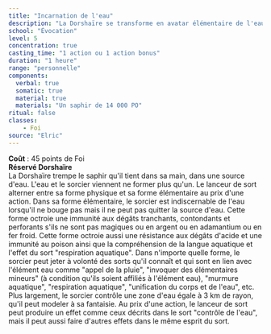 ```yaml
---
title: "Incarnation de l'eau"
description: "La Dorshaïre se transforme en avatar élémentaire de l'eau."
school: "Évocation"
level: 5
concentration: true
casting_time: "1 action ou 1 action bonus"
duration: "1 heure"
range: "personnelle"
components:
  verbal: true
  somatic: true
  material: true
  materials: "Un saphir de 14 000 PO"
ritual: false
classes:
    - Foi  
source: "Elric"
---
```

**Coût** : 45 points de Foi  
**Réservé Dorshaïre**  
La Dorshaïre trempe le saphir qu'il tient dans sa main, dans une source d'eau. L'eau et le sorcier viennent ne former plus qu'un. Le lanceur de sort alterner entre sa forme physique et sa forme élémentaire au prix d'une action. Dans sa forme élémentaire, le sorcier est indiscernable de l'eau lorsqu'il ne bouge pas mais il ne peut pas quitter la source d'eau. Cette forme octroie une immunité aux dégâts tranchants, contondants et perforants s'ils ne sont pas magiques ou en argent ou en adamantium ou en fer froid. Cette forme octroie aussi une résistance aux dégâts d'acide et une immunité au poison ainsi que la compréhension de la langue aquatique et l'effet du sort "respiration aquatique". Dans n'importe quelle forme, le sorcier peut jeter à volonté des sorts qu'il connaît et qui sont en lien avec l'élément eau comme "appel de la pluie", "invoquer des élémentaires mineurs" (à condition qu'ils soient affiliés à l'élément eau), "murmure aquatique", "respiration aquatique", "unification du corps et de l'eau", etc.
Plus largement, le sorcier contrôle une zone d'eau égale à 3 km de rayon, qu'il peut modeler à sa fantaisie. Au prix d'une action, le lanceur de sort peut produire un effet comme ceux décrits dans le sort "contrôle de l'eau", mais il peut aussi faire d'autres effets dans le même esprit du sort.
